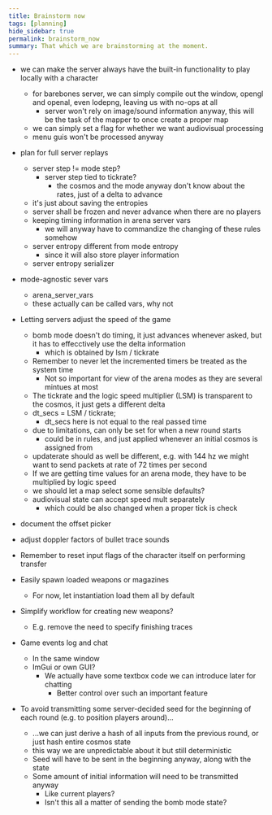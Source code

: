 ```yaml
---
title: Brainstorm now
tags: [planning]
hide_sidebar: true
permalink: brainstorm_now
summary: That which we are brainstorming at the moment.
---
```


- we can make the server always have the built-in functionality to play locally with a character
	- for barebones server, we can simply compile out the window, opengl and openal, even lodepng, leaving us with no-ops at all
		- server won't rely on image/sound information anyway, this will be the task of the mapper to once create a proper map
	- we can simply set a flag for whether we want audiovisual processing
	- menu guis won't be processed anyway

- plan for full server replays
	- server step != mode step?
		- server step tied to tickrate?
			- the cosmos and the mode anyway don't know about the rates, just of a delta to advance
	- it's just about saving the entropies
	- server shall be frozen and never advance when there are no players
	- keeping timing information in arena server vars
		- we will anyway have to commandize the changing of these rules somehow
	- server entropy different from mode entropy
		- since it will also store player information
	- server entropy serializer

- mode-agnostic sever vars
	- arena_server_vars
	- these actually can be called vars, why not

- Letting servers adjust the speed of the game
	- bomb mode doesn't do timing, it just advances whenever asked, but it has to effecctively use the delta information
		- which is obtained by lsm / tickrate
	- Remember to never let the incremented timers be treated as the system time
		- Not so important for view of the arena modes as they are several mintues at most
	- The tickrate and the logic speed multiplier (LSM) is transparent to the cosmos, it just gets a different delta
	- dt_secs = LSM / tickrate;
		- dt_secs here is not equal to the real passed time
	- due to limitations, can only be set for when a new round starts
		- could be in rules, and just applied whenever an initial cosmos is assigned from
	- updaterate should as well be different, e.g. with 144 hz we might want to send packets at rate of 72 times per second
	- If we are getting time values for an arena mode, they have to be multiplied by logic speed
	- we should let a map select some sensible defaults?
	- audiovisual state can accept speed mult separately
		- which could be also changed when a proper tick is check

- document the offset picker

- adjust doppler factors of bullet trace sounds

- Remember to reset input flags of the character itself on performing transfer

- Easily spawn loaded weapons or magazines
	- For now, let instantiation load them all by default

- Simplify workflow for creating new weapons?
	- E.g. remove the need to specify finishing traces

- Game events log and chat
	- In the same window
	- ImGui or own GUI?
		- We actually have some textbox code we can introduce later for chatting
			- Better control over such an important feature
			
- To avoid transmitting some server-decided seed for the beginning of each round (e.g. to position players around)...
	- ...we can just derive a hash of all inputs from the previous round, or just hash entire cosmos state
	- this way we are unpredictable about it but still deterministic
	- Seed will have to be sent in the beginning anyway, along with the state
	- Some amount of initial information will need to be transmitted anyway
		- Like current players?
		- Isn't this all a matter of sending the bomb mode state?
